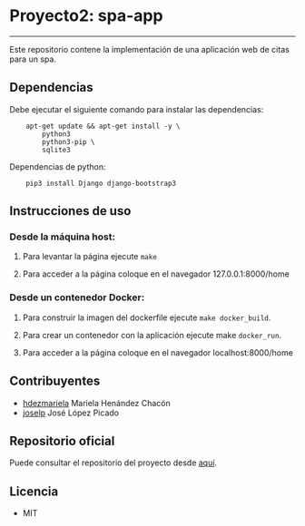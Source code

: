 # Proyecto2: spa-app
---
Este repositorio contene la implementación de una aplicación web de citas para un spa. 

## Dependencias
Debe ejecutar el siguiente comando para instalar las dependencias:

```
    apt-get update && apt-get install -y \
        python3
        python3-pip \
        sqlite3
```
Dependencias de python:

```
    pip3 install Django django-bootstrap3
```

## Instrucciones de uso

### Desde la máquina host:
1) Para levantar la página ejecute `make`

2) Para acceder a la página coloque en el navegador 127.0.0.1:8000/home 
### Desde un contenedor Docker:
1) Para construir la imagen del dockerfile ejecute `make docker_build`.

2) Para crear un contenedor con la aplicación ejecute make `docker_run`. 

3) Para acceder a la página coloque en el navegador localhost:8000/home

## Contribuyentes
- [hdezmariela](https://gitlab.com/hdezmariela)  Mariela Henández Chacón
- [joselp](https://gitlab.com/joselp) José López Picado


## Repositorio oficial

Puede consultar el repositorio del proyecto desde [aquí]().

## Licencia
- MIT
